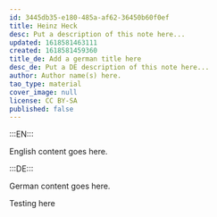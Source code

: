 ```yaml
---
id: 3445db35-e180-485a-af62-36450b60f0ef
title: Heinz Heck
desc: Put a description of this note here...
updated: 1618581463111
created: 1618581459360
title_de: Add a german title here
desc_de: Put a DE description of this note here...
author: Author name(s) here.
tao_type: material
cover_image: null
license: CC BY-SA
published: false
---
```


:::EN:::

English content goes here.

:::DE:::

German content goes here.

Testing here
